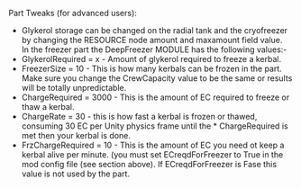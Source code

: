 Part Tweaks (for advanced users):   
* Glykerol storage can be changed on the radial tank and the cryofreezer by changing the RESOURCE node amount and maxamount field value.   
In the freezer part the DeepFreezer MODULE has the following values:-    
* GlykerolRequired = x - Amount of glykerol required to freeze a kerbal.   
* FreezerSize = 10 - This is how many kerbals can be frozen in the part. Make sure you change the CrewCapacity value to be the same or results will be totally unpredictable.   
* ChargeRequired = 3000 - This is the amount of EC required to freeze or thaw a kerbal.   
* ChargeRate = 30 - this is how fast a kerbal is frozen or thawed, consuming 30 EC per Unity physics frame until the * ChargeRequired is met then your kerbal is done.   
* FrzChargeRequired = 10 - This is the amount of EC you need ot keep a kerbal alive per minute. (you must set ECreqdForFreezer to True in the mod config file (see section above). If ECreqdForFreezer is Fase this value is not used by the part.   
